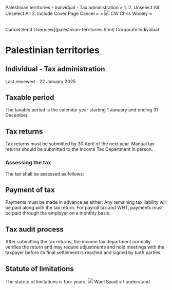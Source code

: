 Palestinian territories - Individual - Tax administration
×
1.
2.
Unselect All
Unselect All
3.
Include Cover Page
Cancel
×
×
![](-/media/world-wide-tax-summaries/attachments/global---chris-wooley.ashx%3Frev=ac5e5f3223b34096b1afc2a6009c7320&revision=ac5e5f32-23b3-4096-b1af-c2a6009c7320&hash=859B7ADC84DC2CBEC9760E9E6EE7DE6D0A8BFCDF)
CW
Chris Wooley
×
######
Cancel
Send
Overview](palestinian-territories.html)
Corporate
Individual
# Palestinian territories
## Individual - Tax administration
Last reviewed - 22 January 2025
## Taxable period
The taxable period is the calendar year starting 1 January and ending 31 December.
## Tax returns
Tax returns must be submitted by 30 April of the next year. Manual tax returns should be submitted to the Income Tax Department in person.
### Assessing the tax
The tax shall be assessed as follows:
## Payment of tax
Payments must be made in advance as either:
Any remaining tax liability will be paid along with the tax return.
For payroll tax and WHT, payments must be paid through the employer on a monthly basis.
## Tax audit process
After submitting the tax returns, the income tax department normally verifies the return and may require adjustments and hold meetings with the taxpayer before its final settlement is reached and signed by both parties.
## Statute of limitations
The statute of limitations is four years.
![](-/media/world-wide-tax-summaries/attachments/palestine---wael_saadi.ashx%3Frev=18d62c805087453dbd31677a5ac88498&revision=18d62c80-5087-453d-bd31-677a5ac88498&hash=672D6203FCE917873964AFFB41722F376D1A91DA)
Wael Saadi
×
I understand